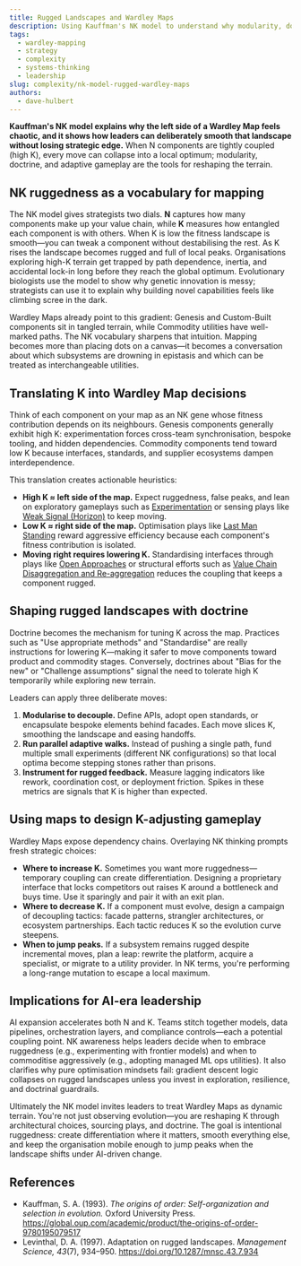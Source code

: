 ```yaml
---
title: Rugged Landscapes and Wardley Maps
description: Using Kauffman's NK model to understand why modularity, doctrine, and exploratory gameplay matter when mapping complex systems.
tags:
  - wardley-mapping
  - strategy
  - complexity
  - systems-thinking
  - leadership
slug: complexity/nk-model-rugged-wardley-maps
authors:
  - dave-hulbert
---
```


**Kauffman's NK model explains why the left side of a Wardley Map feels chaotic, and it shows how leaders can deliberately smooth that landscape without losing strategic edge.** When N components are tightly coupled (high K), every move can collapse into a local optimum; modularity, doctrine, and adaptive gameplay are the tools for reshaping the terrain.

<!-- truncate -->

## NK ruggedness as a vocabulary for mapping

The NK model gives strategists two dials. **N** captures how many components make up your value chain, while **K** measures how entangled each component is with others. When K is low the fitness landscape is smooth—you can tweak a component without destabilising the rest. As K rises the landscape becomes rugged and full of local peaks. Organisations exploring high-K terrain get trapped by path dependence, inertia, and accidental lock-in long before they reach the global optimum. Evolutionary biologists use the model to show why genetic innovation is messy; strategists can use it to explain why building novel capabilities feels like climbing scree in the dark.

Wardley Maps already point to this gradient: Genesis and Custom-Built components sit in tangled terrain, while Commodity utilities have well-marked paths. The NK vocabulary sharpens that intuition. Mapping becomes more than placing dots on a canvas—it becomes a conversation about which subsystems are drowning in epistasis and which can be treated as interchangeable utilities.

## Translating K into Wardley Map decisions

Think of each component on your map as an NK gene whose fitness contribution depends on its neighbours. Genesis components generally exhibit high K: experimentation forces cross-team synchronisation, bespoke tooling, and hidden dependencies. Commodity components tend toward low K because interfaces, standards, and supplier ecosystems dampen interdependence.

This translation creates actionable heuristics:

- **High K ≈ left side of the map.** Expect ruggedness, false peaks, and lean on exploratory gameplays such as [Experimentation](/strategies/attacking/experimentation/) or sensing plays like [Weak Signal (Horizon)](/strategies/positional/weak-signal-horizon/) to keep moving.
- **Low K ≈ right side of the map.** Optimisation plays like [Last Man Standing](/strategies/markets/last-man-standing/) reward aggressive efficiency because each component's fitness contribution is isolated.
- **Moving right requires lowering K.** Standardising interfaces through plays like [Open Approaches](/strategies/accelerators/open-approaches/) or structural efforts such as [Value Chain Disaggregation and Re-aggregation](/strategies/dealing-with-toxicity/value-chain-disaggregation-and-re-aggregation/) reduces the coupling that keeps a component rugged.

## Shaping rugged landscapes with doctrine

Doctrine becomes the mechanism for tuning K across the map. Practices such as "Use appropriate methods" and "Standardise" are really instructions for lowering K—making it safer to move components toward product and commodity stages. Conversely, doctrines about "Bias for the new" or "Challenge assumptions" signal the need to tolerate high K temporarily while exploring new terrain.

Leaders can apply three deliberate moves:

1. **Modularise to decouple.** Define APIs, adopt open standards, or encapsulate bespoke elements behind facades. Each move slices K, smoothing the landscape and easing handoffs.
2. **Run parallel adaptive walks.** Instead of pushing a single path, fund multiple small experiments (different NK configurations) so that local optima become stepping stones rather than prisons.
3. **Instrument for rugged feedback.** Measure lagging indicators like rework, coordination cost, or deployment friction. Spikes in these metrics are signals that K is higher than expected.

## Using maps to design K-adjusting gameplay

Wardley Maps expose dependency chains. Overlaying NK thinking prompts fresh strategic choices:

- **Where to increase K.** Sometimes you want more ruggedness—temporary coupling can create differentiation. Designing a proprietary interface that locks competitors out raises K around a bottleneck and buys time. Use it sparingly and pair it with an exit plan.
- **Where to decrease K.** If a component must evolve, design a campaign of decoupling tactics: facade patterns, strangler architectures, or ecosystem partnerships. Each tactic reduces K so the evolution curve steepens.
- **When to jump peaks.** If a subsystem remains rugged despite incremental moves, plan a leap: rewrite the platform, acquire a specialist, or migrate to a utility provider. In NK terms, you're performing a long-range mutation to escape a local maximum.

## Implications for AI-era leadership

AI expansion accelerates both N and K. Teams stitch together models, data pipelines, orchestration layers, and compliance controls—each a potential coupling point. NK awareness helps leaders decide when to embrace ruggedness (e.g., experimenting with frontier models) and when to commoditise aggressively (e.g., adopting managed ML ops utilities). It also clarifies why pure optimisation mindsets fail: gradient descent logic collapses on rugged landscapes unless you invest in exploration, resilience, and doctrinal guardrails.

Ultimately the NK model invites leaders to treat Wardley Maps as dynamic terrain. You're not just observing evolution—you are reshaping K through architectural choices, sourcing plays, and doctrine. The goal is intentional ruggedness: create differentiation where it matters, smooth everything else, and keep the organisation mobile enough to jump peaks when the landscape shifts under AI-driven change.

## References

- Kauffman, S. A. (1993). *The origins of order: Self-organization and selection in evolution.* Oxford University Press. <https://global.oup.com/academic/product/the-origins-of-order-9780195079517>
- Levinthal, D. A. (1997). Adaptation on rugged landscapes. *Management Science, 43*(7), 934–950. <https://doi.org/10.1287/mnsc.43.7.934>
